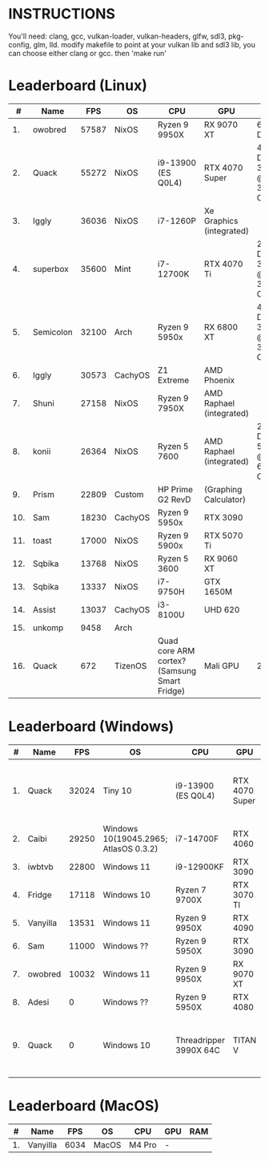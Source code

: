 # INSTRUCTIONS

You'll need: clang, gcc, vulkan-loader, vulkan-headers, glfw, sdl3, pkg-config, glm, lld. 
modify makefile to point at your vulkan lib and sdl3 lib, you can choose either clang or gcc. then 'make run'

# Leaderboard (Linux)

| # | Name | FPS | OS | CPU | GPU | RAM |
|---|------|-----|----|-----|-----|-----|
| 1. | owobred | 57587 | NixOS | Ryzen 9 9950X | RX 9070 XT | 64GB DDR5 |
| 2. | Quack | 55272 | NixOS | i9-13900 (ES Q0L4) | RTX 4070 Super | 4x16GB DDR4-3600C19 @ 3200MT/s C14 |
| 3. | Iggly | 36036 | NixOS | i7-1260P | Xe Graphics (integrated) |  |
| 4. | superbox | 35600 | Mint | i7-12700K | RTX 4070 Ti | 2x32GB DDR4-3200C16 @ 3800MT/s C19 |
| 5. | Semicolon | 32100 | Arch | Ryzen 9 5950x | RX 6800 XT | 4x16GB DDR4-3600C16 @ 3600MT/s C16 |
| 6. | Iggly | 30573 | CachyOS | Z1 Extreme | AMD Phoenix |  |
| 7. | Shuni | 27158 | NixOS | Ryzen 9 7950X | AMD Raphael (integrated) |  |
| 8. | konii | 26364 | NixOS | Ryzen 5 7600 | AMD Raphael (integrated) | 2x16GB DDR5-5200C30 @ 6000MT/s C30 |
| 9. | Prism | 22809 | Custom | HP Prime G2 RevD | (Graphing Calculator) |  |
| 10. | Sam | 18230 | CachyOS | Ryzen 9 5950x | RTX 3090 |  |
| 11. | toast | 17000 | NixOS | Ryzen 9 5900x | RTX 5070 Ti |  |
| 12. | Sqbika | 13768 | NixOS | Ryzen 5 3600 | RX 9060 XT |  |
| 13. | Sqbika | 13337 | NixOS | i7-9750H | GTX 1650M |  |
| 14. | Assist | 13037 | CachyOS | i3-8100U | UHD 620 |  |
| 15. | unkomp | 9458 | Arch |  |  |  |
| 16. | Quack | 672 | TizenOS | Quad core ARM cortex? (Samsung Smart Fridge) | Mali GPU | 2GB |

# Leaderboard (Windows)

| # | Name | FPS | OS | CPU | GPU | RAM |
|---|------|-----|----|-----|-----|-----|
| 1. | Quack | 32024 | Tiny 10 | i9-13900 (ES Q0L4) | RTX 4070 Super | 4x16GB DDR4-3600C19 @ 3200MT/s C16 |
| 2. | Caibi | 29250 | Windows 10(19045.2965; AtlasOS 0.3.2) | i7-14700F | RTX 4060 |  |
| 3. | iwbtvb | 22800 | Windows 11 | i9-12900KF | RTX 3090 |  |
| 4. | Fridge | 17118 | Windows 10 |  Ryzen 7 9700X |  RTX 3070 TI |  32GB DDR5 |
| 5. | Vanyilla | 13531 | Windows 11 | Ryzen 9 9950X | RTX 4090 |  |
| 6. | Sam | 11000 | Windows ?? | Ryzen 9 5950X | RTX 3090 |  |
| 7. | owobred | 10032 | Windows 11 |  Ryzen 9 9950X |  RX 9070 XT |  2x32GB DDR5-6400 |
| 8. | Adesi | 0 | Windows ?? | Ryzen 9 5950X | RTX 4080 |  |
| 9. | Quack | 0 | Windows 10 | Threadripper 3990X 64C | TITAN V | 8x32GB DDR4-3200C16 @ 3200MT/s C16 |

# Leaderboard (MacOS)

| # | Name | FPS | OS | CPU | GPU | RAM |
|---|------|-----|----|-----|-----|-----|
| 1. | Vanyilla | 6034 | MacOS | M4 Pro | - |  |

